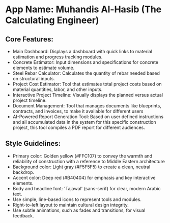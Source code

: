 # **App Name**: Muhandis Al-Hasib (The Calculating Engineer)

## Core Features:

- Main Dashboard: Displays a dashboard with quick links to material estimation and progress tracking modules.
- Concrete Estimator: Input dimensions and specifications for concrete elements to estimate volume.
- Steel Rebar Calculator: Calculates the quantity of rebar needed based on structural inputs.
- Project Cost Estimator: Tool that estimates total project costs based on material quantities, labor, and other inputs.
- Interactive Project Timeline: Visually displays the planned versus actual project timeline.
- Document Management: Tool that manages documents like blueprints, contracts, and invoices, to make it available for different users
- AI-Powered Report Generation Tool: Based on user defined instructions and all accumulated data in the system for this specific construction project, this tool compiles a PDF report for different audiences.

## Style Guidelines:

- Primary color: Golden yellow (#FFC107) to convey the warmth and reliability of construction with a reference to Middle Eastern architecture
- Background color: Light gray (#F5F5F5) to create a clean, neutral backdrop.
- Accent color: Deep red (#B40404) for emphasis and key interactive elements.
- Body and headline font: 'Tajawal' (sans-serif) for clear, modern Arabic text.
- Use simple, line-based icons to represent tools and modules.
- Right-to-left layout to maintain cultural design integrity.
- Use subtle animations, such as fades and transitions, for visual feedback.